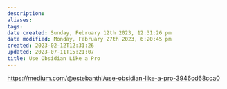 ```yaml
---
description:
aliases: 
tags: 
date created: Sunday, February 12th 2023, 12:31:26 pm
date modified: Monday, February 27th 2023, 6:20:45 pm
created: 2023-02-12T12:31:26
updated: 2023-07-11T15:21:07
title: Use Obsidian Like a Pro
---
```

https://medium.com/@estebanthi/use-obsidian-like-a-pro-3946cd68cca0
